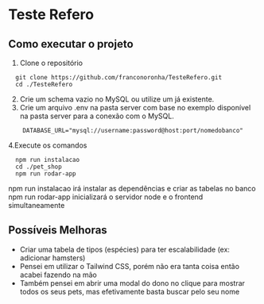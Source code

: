 
# Teste Refero

## Como executar o projeto
1. Clone o repositório
```
  git clone https://github.com/franconoronha/TesteRefero.git
  cd ./TesteRefero
```

2. Crie um schema vazio no MySQL ou utilize um já existente.
3. Crie um arquivo .env na pasta server com base no exemplo disponível na pasta server para a conexão com o MySQL.
```
    DATABASE_URL="mysql://username:password@host:port/nomedobanco"
```

4.Execute os comandos
```
  npm run instalacao
  cd ./pet_shop
  npm run rodar-app
```

npm run instalacao irá instalar as dependências e criar as tabelas no banco
npm run rodar-app inicializará o servidor node e o frontend simultaneamente 

## Possíveis Melhoras

- Criar uma tabela de tipos (espécies) para ter escalabilidade (ex: adicionar hamsters)
- Pensei em utilizar o Tailwind CSS, porém não era tanta coisa então acabei fazendo na mão
- Também pensei em abrir uma modal do dono no clique para mostrar todos os seus pets, mas efetivamente basta buscar pelo seu nome
